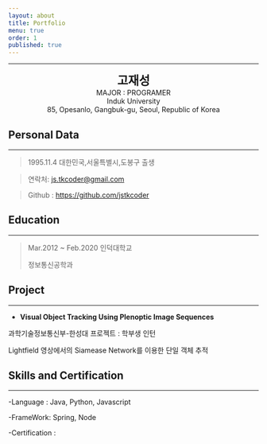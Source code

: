 ```yaml
---
layout: about
title: Portfolio
menu: true
order: 1
published: true
---
```


* * *
<center>
<span style=
"font-size:170%;
font-weight:bold">
고재성
</span>
</center>

<center>MAJOR : PROGRAMER</center>

<center>Induk University</center>

<center>85, Opesanlo, Gangbuk-gu, Seoul, Republic of Korea</center>

## Personal Data
---
> 1995.11.4 대한민국,서울특별시,도봉구 출생

> 연락처: js.tkcoder@gmail.com

> Github : <a href="https://github.com/jstkcoder">https://github.com/jstkcoder</a>


## Education
---
> Mar.2012 ~ Feb.2020 인덕대학교
>
> 정보통신공학과

## Project
---

* **Visual Object Tracking Using Plenoptic Image Sequences**

과학기술정보통신부-한성대 프로젝트 : 학부생 인턴

Lightfield 영상에서의 Siamease Network를 이용한 단일 객체 추적


## Skills and Certification
---
-Language : Java, Python, Javascript

-FrameWork: Spring, Node 

-Certification : 

